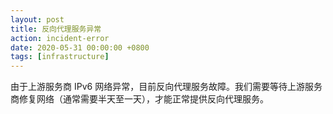 ```yaml
---
layout: post
title: 反向代理服务异常
action: incident-error
date: 2020-05-31 00:00:00 +0800
tags: [infrastructure]
---
```


由于上游服务商 IPv6 网络异常，目前反向代理服务故障。我们需要等待上游服务商修复网络（通常需要半天至一天），才能正常提供反向代理服务。

